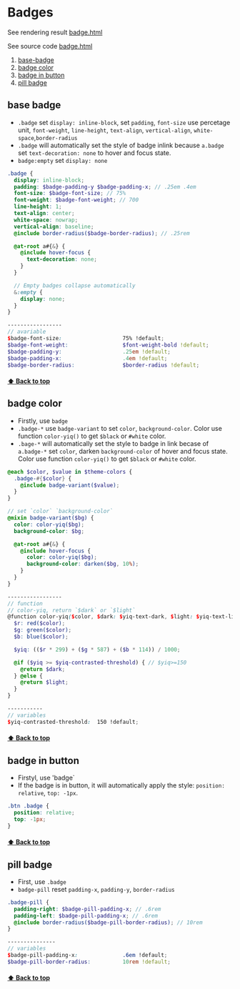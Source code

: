 [0.0]: #Badges
[1.0]: #base-badge
[2.0]: #badge-color
[3.0]: #badge-in-button
[4.0]: #pill-badge

[1]: https://823406519.github.io/Bootstrap/Appendix/3Components-1-Badges.html
[2]: ../Appendix/3Components-1-Badges.html

# Badges
See rendering result [badge.html][1]

See source code [badge.html][2]

1. [base-badge][1.0]
2. [badge color][2.0]
3. [badge in button][3.0]
4. [pill badge][4.0]
   
## base badge
* `.badge` set `display: inline-block`, set `padding`, `font-size` use percetage unit, `font-weight`, `line-height`, `text-align`, `vertical-align`, `white-space`,`border-radius`
* `.badge` will automatically set the style of badge inlink because `a.badge` set `text-decoration: none` to hover and focus state.
* `badge:empty` set `display: none`
```SCSS
.badge {
  display: inline-block;
  padding: $badge-padding-y $badge-padding-x; // .25em .4em
  font-size: $badge-font-size; // 75%
  font-weight: $badge-font-weight; // 700
  line-height: 1;
  text-align: center;
  white-space: nowrap;
  vertical-align: baseline;
  @include border-radius($badge-border-radius); // .25rem

  @at-root a#{&} {
    @include hover-focus {
      text-decoration: none;
    }
  }

  // Empty badges collapse automatically
  &:empty {
    display: none;
  }
}

-----------------
// avariable
$badge-font-size:                   75% !default;
$badge-font-weight:                 $font-weight-bold !default;
$badge-padding-y:                   .25em !default;
$badge-padding-x:                   .4em !default;
$badge-border-radius:               $border-radius !default;
```
#### [⬆ Back to top][0.0]


## badge color
* Firstly, use `badge`
* `.badge-*` use `badge-variant` to set `color`, `background-color`. Color use function `color-yiq()` to get `$black` or `#white` color.
* `.bage-*` will automatically set the style to badge in link becase of `a.badge-*` set `color`, darken `background-color` of hover and focus state. Color use function `color-yiq()` to get `$black` or `#white` color.
```SCSS
@each $color, $value in $theme-colors {
  .badge-#{$color} {
    @include badge-variant($value);
  }
}

// set `color` `background-color`
@mixin badge-variant($bg) {
  color: color-yiq($bg);
  background-color: $bg;

  @at-root a#{&} {
    @include hover-focus {
      color: color-yiq($bg);
      background-color: darken($bg, 10%);
    }
  }
}

-----------------
// function
// color-yiq, return `$dark` or `$light`
@function color-yiq($color, $dark: $yiq-text-dark, $light: $yiq-text-light) {
  $r: red($color);
  $g: green($color);
  $b: blue($color);

  $yiq: (($r * 299) + ($g * 587) + ($b * 114)) / 1000;

  @if ($yiq >= $yiq-contrasted-threshold) { // $yiq>=150
    @return $dark;
  } @else {
    @return $light;
  }
}

-----------
// variables
$yiq-contrasted-threshold:  150 !default;
```
#### [⬆ Back to top][0.0]



## badge in button
* Firstyl, use 'badge`
* If the badge is in button, it will automatically apply the style: `position: relative`, `top: -1px`.
```SCSS
.btn .badge {
  position: relative;
  top: -1px;
}
```
#### [⬆ Back to top][0.0]


## pill badge
* First, use `.badge`
* `badge-pill` reset `padding-x`, `padding-y`, `border-radius`
```SCSS
.badge-pill {
  padding-right: $badge-pill-padding-x; // .6rem
  padding-left: $badge-pill-padding-x; // .6rem
  @include border-radius($badge-pill-border-radius); // 10rem
}

---------------
// variables
$badge-pill-padding-x:              .6em !default;
$badge-pill-border-radius:          10rem !default;
```
#### [⬆ Back to top][0.0]